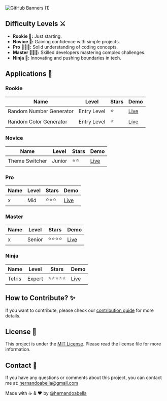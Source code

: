 ![GitHub Banners (1)](https://github.com/user-attachments/assets/88522583-3ba5-4f6f-93b4-91cef0a52c86)

## Difficulty Levels ⚔️
- **Rookie 👶:** Just starting.
- **Novice 🧒:** Gaining confidence with simple projects.
- **Pro 👨🏼‍🎓:** Solid understanding of coding concepts.
- **Master 👩🏻‍💼:** Skilled developers mastering complex challenges.
- **Ninja 🥷:** Innovating and pushing boundaries in tech.

## Applications 📱

### Rookie
| Name                             | Level       | Stars      | Demo                                                      |
| -------------------------------- | ----------- | ---------- | --------------------------------------------------------- |
| Random Number Generator          | Entry Level | ⭐         | [Live](...)      |
| Random Color Generator           | Entry Level | ⭐         | [Live](...)    |


### Novice
| Name                             | Level       | Stars      | Demo                                                      |
| -------------------------------- | ----------- | ---------- | --------------------------------------------------------- |
| Theme Switcher                   | Junior      | ⭐⭐       | [Live](...)   |


### Pro
| Name                             | Level       | Stars      | Demo                                                      |
| -------------------------------- | ----------- | ---------- | --------------------------------------------------------- |
| x               | Mid         | ⭐⭐⭐     | [Live](...)       |

### Master
| Name                             | Level       | Stars      | Demo                                                      |
| -------------------------------- | ----------- | ---------- | --------------------------------------------------------- |
| x                  | Senior      | ⭐⭐⭐⭐   | [Live](...)       |


### Ninja
| Name                             | Level       | Stars      | Demo                                                      |
| -------------------------------- | ----------- | ---------- | --------------------------------------------------------- |
| Tetris                           | Expert      | ⭐⭐⭐⭐⭐ | [Live](...)        |


## How to Contribute? ✨
If you want to contribute, please check our [contribution guide](./CONTRIBUTING.md) for more details.

## License 📜
This project is under the [MIT License](./LICENSE.md). Please read the license file for more information.

## Contact 📩
If you have any questions or comments about this project, you can contact me at: hernandoabella@gmail.com

Made with ☕ & ❤️ by [@hernandoabella](https://github.com/hernandoabella)
